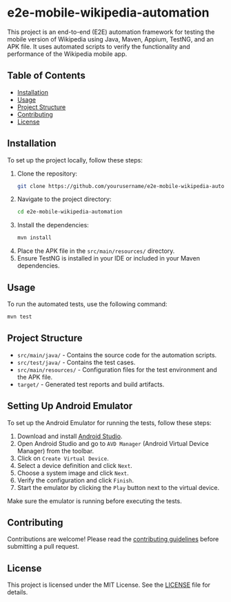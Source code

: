 # e2e-mobile-wikipedia-automation

This project is an end-to-end (E2E) automation framework for testing the mobile version of Wikipedia using Java, Maven, Appium, TestNG, and an APK file. It uses automated scripts to verify the functionality and performance of the Wikipedia mobile app.

## Table of Contents

- [Installation](#installation)
- [Usage](#usage)
- [Project Structure](#project-structure)
- [Contributing](#contributing)
- [License](#license)

## Installation

To set up the project locally, follow these steps:

1. Clone the repository:
    ```sh
    git clone https://github.com/yourusername/e2e-mobile-wikipedia-automation.git
    ```
2. Navigate to the project directory:
    ```sh
    cd e2e-mobile-wikipedia-automation
    ```
3. Install the dependencies:
    ```sh
    mvn install
    ```
4. Place the APK file in the `src/main/resources/` directory.
5. Ensure TestNG is installed in your IDE or included in your Maven dependencies.

## Usage

To run the automated tests, use the following command:
```sh
mvn test
```

## Project Structure

- `src/main/java/` - Contains the source code for the automation scripts.
- `src/test/java/` - Contains the test cases.
- `src/main/resources/` - Configuration files for the test environment and the APK file.
- `target/` - Generated test reports and build artifacts.


## Setting Up Android Emulator

To set up the Android Emulator for running the tests, follow these steps:

1. Download and install [Android Studio](https://developer.android.com/studio).
2. Open Android Studio and go to `AVD Manager` (Android Virtual Device Manager) from the toolbar.
3. Click on `Create Virtual Device`.
4. Select a device definition and click `Next`.
5. Choose a system image and click `Next`.
6. Verify the configuration and click `Finish`.
7. Start the emulator by clicking the `Play` button next to the virtual device.

Make sure the emulator is running before executing the tests.

## Contributing

Contributions are welcome! Please read the [contributing guidelines](CONTRIBUTING.md) before submitting a pull request.

## License

This project is licensed under the MIT License. See the [LICENSE](LICENSE) file for details.